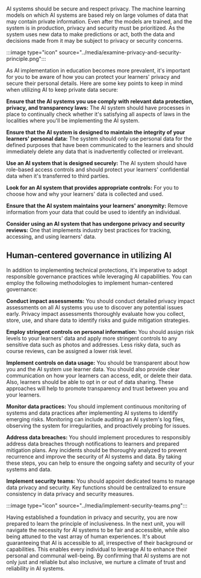AI systems should be secure and respect privacy. The machine learning models on which AI systems are based rely on large volumes of data that may contain private information. Even after the models are trained, and the system is in production, privacy and security must be prioritized. As the system uses new data to make predictions or act, both the data and decisions made from it may be subject to privacy or security concerns.

:::image type="icon" source="../media/examine-privacy-and-security-principle.png":::

As AI implementation in education becomes more prevalent, it's important for you to be aware of how you can protect your learners' privacy and secure their personal details. Here are some key points to keep in mind when utilizing AI to keep private data secure:

**Ensure that the AI systems you use comply with relevant data protection, privacy, and transparency laws:** The AI system should have processes in place to continually check whether it's satisfying all aspects of laws in the localities where you'll be implementing the AI system.

**Ensure that the AI system is designed to maintain the integrity of your learners' personal data:** The system should only use personal data for the defined purposes that have been communicated to the learners and should immediately delete any data that is inadvertently collected or irrelevant.

**Use an AI system that is designed securely:** The AI system should have role-based access controls and should protect your learners' confidential data when it's transferred to third parties.

**Look for an AI system that provides appropriate controls:** For you to choose how and why your learners' data is collected and used.

**Ensure that the AI system maintains your learners' anonymity:** Remove information from your data that could be used to identify an individual.

**Consider using an AI system that has undergone privacy and security reviews:** One that implements industry best practices for tracking, accessing, and using learners' data.

## Human-centered governance in utilizing AI

In addition to implementing technical protections, it's imperative to adopt responsible governance practices while leveraging AI capabilities. You can employ the following methodologies to implement human-centered governance:

**Conduct impact assessments:** You should conduct detailed privacy impact assessments on all AI systems you use to discover any potential issues early. Privacy impact assessments thoroughly evaluate how you collect, store, use, and share data to identify risks and guide mitigation strategies.

**Employ stringent controls on personal information:** You should assign risk levels to your learners' data and apply more stringent controls to any sensitive data such as photos and addresses. Less risky data, such as course reviews, can be assigned a lower risk level.

**Implement controls on data usage:** You should be transparent about how you and the AI system use learner data. You should also provide clear communication on how your learners can access, edit, or delete their data. Also, learners should be able to opt in or out of data sharing. These approaches will help to promote transparency and trust between you and your learners.

**Monitor data practices:** You should implement continuous monitoring of systems and data practices after implementing AI systems to identify emerging risks. Monitoring can include auditing an AI system's log files, observing the system for irregularities, and proactively probing for issues.

**Address data breaches:** You should implement procedures to responsibly address data breaches through notifications to learners and prepared mitigation plans. Any incidents should be thoroughly analyzed to prevent recurrence and improve the security of AI systems and data. By taking these steps, you can help to ensure the ongoing safety and security of your systems and data.

**Implement security teams:** You should appoint dedicated teams to manage data privacy and security.  Key functions should be centralized to ensure consistency in data privacy and security measures.

:::image type="icon" source="../media/implement-security-teams.png":::

Having established a foundation in privacy and security, you are now prepared to learn the principle of inclusiveness. In the next unit, you will navigate the necessity for AI systems to be fair and accessible, while also being attuned to the vast array of human experiences. It's about guaranteeing that AI is accessible to all, irrespective of their background or capabilities. This enables every individual to leverage AI to enhance their personal and communal well-being. By confirming that AI systems are not only just and reliable but also inclusive, we nurture a climate of trust and reliability in AI systems.
